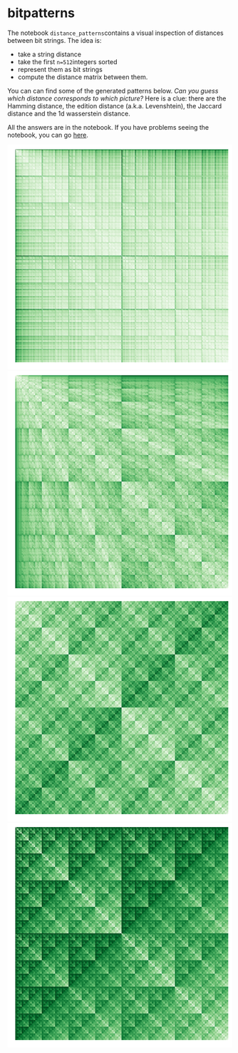 # bitpatterns
The notebook `distance_patterns`contains a visual inspection of distances between bit strings.
The idea is:
* take a string distance
* take the first `n=512`integers sorted
* represent them as bit strings
* compute the distance matrix between them.

You can can find some of the generated patterns below.
*Can you guess which distance corresponds to which picture?*
Here is a clue: there are the Hamming distance, the edition distance (a.k.a. Levenshtein), the Jaccard distance and the 1d wasserstein distance.

All the answers are in the notebook.
If you have problems seeing the notebook, you can go [here](http://nbviewer.jupyter.org/github/remilepriol/bitpatterns/blob/master/distance_patterns.ipynb).

![wasserstein](images/wasserstein.png)
![edition](images/levdist.png)
![hamming](images/hamming.png)
![jaccard](images/jaccard.png)
